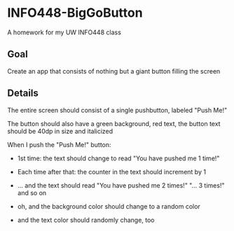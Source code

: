 # INFO448-BigGoButton
A homework for my UW INFO448 class 

## Goal
Create an app that consists of nothing but a giant button filling the screen

## Details
The entire screen should consist of a single pushbutton, labeled "Push Me!"

The button should also have a green background, red text, the button text should be 40dp in size and italicized

When I push the "Push Me!" button:

* 1st time: the text should change to read "You have pushed me 1 time!"

* Each time after that: the counter in the text should increment by 1

* ... and the text should read "You have pushed me 2 times!" "... 3 times!" and so on

* oh, and the background color should change to a random color

* and the text color should randomly change, too
